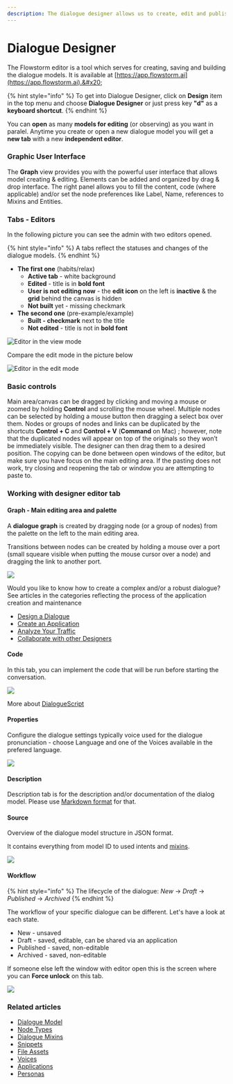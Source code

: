 ```yaml
---
description: The dialogue designer allows us to create, edit and publish dialogue models.
---
```


# Dialogue Designer

The Flowstorm editor is a tool which serves for creating, saving and building the dialogue models. It is available at [https://app.flowstorm.ai](https://app.flowstorm.ai).&#x20;

{% hint style="info" %}
To get into Dialogue Designer, click on **Design** item in the top menu and choose **Dialogue Designer** or just press key **"d"** as a **keyboard shortcut**.
{% endhint %}

You can **open** as many **models for editing** (or observing) as you want in paralel. Anytime you create or open a new dialogue model you will get a **new tab** with a new **independent editor**.

### Graphic User Interface

The **Graph** view provides you with the powerful user interface that allows model creating & editing. Elements can be added and organized by drag & drop interface. The right panel allows you to fill the content, code (where applicable) and/or set the node preferences like Label, Name, references to Mixins and Entities.

### Tabs - Editors

In the following picture you can see the admin with two editors opened.

{% hint style="info" %}
A tabs reflect the statuses and changes of the dialogue models.
{% endhint %}

* **The first one** (habits/relax)
  * **Active tab** - white background
  * **Edited** - title is in **bold font**
  * **User is not editing now** - the **edit icon** on the left is **inactive** & the **grid** behind the canvas is hidden
  * **Not built** yet - missing checkmark
* **The second one** (pre-example/example)
  * **Built - checkmark** next to the title
  * **Not edited** - title is not in **bold font**

![Editor in the view mode](<../../../.gitbook/assets/image (78).png>)

Compare the edit mode in the picture below

![Editor in the edit mode](<../../../.gitbook/assets/image (79).png>)

### Basic controls  <a href="#basic-controls" id="basic-controls"></a>

Main area/canvas can be dragged by clicking and moving a mouse or zoomed by holding **Control** and scrolling the mouse wheel. Multiple nodes can be selected by holding a mouse button then dragging a select box over them. Nodes or groups of nodes and links can be duplicated by the shortcuts **Control + C** and **Control + V** (**Command** on Mac) ; however, note that the duplicated nodes will appear on top of the originals so they won’t be immediately visible. The designer can then drag them to a desired position. The copying can be done between open windows of the editor, but make sure you have focus on the main editing area. If the pasting does not work, try closing and reopening the tab or window you are attempting to paste to.

### Working with designer editor tab  <a href="#working-with-designer-editor-tab" id="working-with-designer-editor-tab"></a>

#### Graph - Main editing area and palette  <a href="#graph---main-editing-area-and-palette" id="graph---main-editing-area-and-palette"></a>

A **dialogue graph** is created by dragging node (or a group of nodes) from the palette on the left to the main editing area.&#x20;

Transitions between nodes can be created by holding a mouse over a port (small squeare visible when putting the mouse cursor over a node) and dragging the link to another port.

![](<../../../.gitbook/assets/drag-and-drop (4).gif>)

Would you like to know how to create a complex and/or a robust dialogue? See articles in the categories reflecting the process of the application creation and maintenance

* [Design a Dialogue](../../../how-to/design/)
* [Create an Application](../../../how-to/applications/)
* [Analyze Your Traffic](broken-reference)
* [Collaborate with other Designers](broken-reference)

#### Code  <a href="#code" id="code"></a>

In this tab, you can implement the code that will be run before starting the conversation.

![](<../../../.gitbook/assets/image (20).png>)

More about [DialogueScript](../../../model/dialoguescript/)

#### Properties  <a href="#properties" id="properties"></a>

Configure the dialogue settings typically voice used for the dialogue pronunciation - choose Language and one of the Voices available in the prefered language.

![](<../../../.gitbook/assets/image (21).png>)

#### Description

Description tab is for the description and/or documentation of the dialog model. Please use [Markdown format](https://www.markdownguide.org/basic-syntax) for that.

#### Source

Overview of the dialogue model structure in JSON format.&#x20;

It contains everything from model ID to used intents and [mixins](dialogue-mixin.md).

![](<../../../.gitbook/assets/image (27).png>)

#### Workflow

{% hint style="info" %}
The lifecycle of the dialogue: _New_ -> _Draft_ -> _Published_ -> _Archived_
{% endhint %}

The workflow of your specific dialogue can be different. Let's have a look at each state.

* New - unsaved
* Draft - saved, editable, can be shared via an application
* Published - saved, non-editable
* Archived - saved, non-editable

If someone else left the window with editor open this is the screen where you can **Force unlock** on this tab.&#x20;

![](<../../../.gitbook/assets/image (23).png>)

### Related articles

* [Dialogue Model](../../../model/dialogue-model-coding/building-blocks/dialogue-model.md)
* [Node Types](../../../model/dialogue-model-coding/building-blocks/node-types.md)
* [Dialogue Mixins](dialogue-mixin.md)
* [Snippets](../../../model/dialogue-model-coding/building-blocks/snippets.md)
* [File Assets](file-assets.md)
* [Voices](voices.md)
* [Applications](../../../model/dialogue-model-coding/building-blocks/applications.md)
* [Personas](../../../model/dialogue-model-coding/building-blocks/personas.md)
